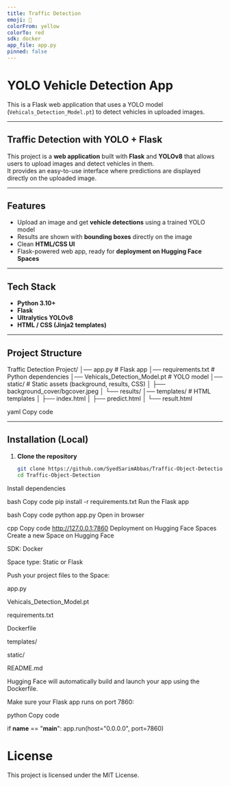 ```yaml
---
title: Traffic Detection
emoji: 🚗
colorFrom: yellow
colorTo: red
sdk: docker
app_file: app.py
pinned: false
---
```


#  YOLO Vehicle Detection App

This is a Flask web application that uses a YOLO model (`Vehicals_Detection_Model.pt`) to detect vehicles in uploaded images.

---

##  Traffic Detection with YOLO + Flask

This project is a **web application** built with **Flask** and **YOLOv8** that allows users to upload images and detect vehicles in them.  
It provides an easy-to-use interface where predictions are displayed directly on the uploaded image.

---

##  Features
- Upload an image and get **vehicle detections** using a trained YOLO model  
- Results are shown with **bounding boxes** directly on the image  
- Clean **HTML/CSS UI**  
- Flask-powered web app, ready for **deployment on Hugging Face Spaces**

---

##  Tech Stack
- **Python 3.10+**
- **Flask**
- **Ultralytics YOLOv8**
- **HTML / CSS (Jinja2 templates)**

---

##  Project Structure

Traffic Detection Project/
│── app.py # Flask app
│── requirements.txt # Python dependencies
│── Vehicals_Detection_Model.pt # YOLO model
│── static/ # Static assets (background, results, CSS)
│ ├── background_cover/bgcover.jpeg
│ └── results/
│── templates/ # HTML templates
│ ├── index.html
│ ├── predict.html
│ └── result.html

yaml
Copy code

---

##  Installation (Local)

1. **Clone the repository**
   ```bash
   git clone https://github.com/SyedSarimAbbas/Traffic-Object-Detection.git
   cd Traffic-Object-Detection
Install dependencies

bash
Copy code
pip install -r requirements.txt
Run the Flask app

bash
Copy code
python app.py
Open in browser

cpp
Copy code
http://127.0.0.1:7860
  Deployment on Hugging Face Spaces
Create a new Space on Hugging Face

SDK: Docker

Space type: Static or Flask

Push your project files to the Space:

app.py

Vehicals_Detection_Model.pt

requirements.txt

Dockerfile

templates/

static/

README.md

Hugging Face will automatically build and launch your app using the Dockerfile.

Make sure your Flask app runs on port 7860:

python
Copy code

if __name__ == "__main__":
    app.run(host="0.0.0.0", port=7860)
    
# License
This project is licensed under the MIT License.